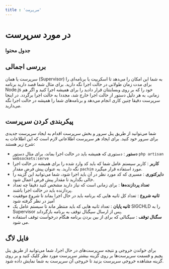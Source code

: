 ```yaml
---
title : 'سرپرست'
---
```


# در مورد سرپرست 

### جدول محتوا 

## بررسی اجمالی 
<div id="33999674404"><script type="text/JavaScript" src="https://www.aparat.com/embed/zwIsk?data[rnddiv]=33999674404&data[responsive]=yes"></script></div>

سرپرست یا همان (Supervisor) به شما این امکان را می‌دهد تا اسکریپت یا برنامه‌ای را برای مدت زمان طولانی در حالت اجرا نگه دارید. برای مثال شما قصد دارید برنامه Node.js خود را که بر روی وبسایتتان قرار دادید را برای همیشه اجرا کنید و اگر هم زمانی، به هر دلیل دستور از حالت اجرا خارج شد، مجددا به حالت اجرا برگردد. در اینجا سرپرست دقیقا چنین کاری انجام می‌دهد و برنامه‌های شما را همیشه در حالت اجرا نگه می‌دارید.

## پیکربندی کردن سرپرست

شما می‌توانید از طریق پنل سرور و بخش سرپرست اقدام به ایجاد سرپرست جدیدی برای سرور خود کنید. برای ایجاد هر سرپرست اطلاعاتی لازم است که این اطلاعات به شرح زیر هستند:

- **دستور** : دستوری که همیشه باید در حالت اجرا بماند، برای مثال دستور `php artisan websockets:serve`
- **کاربر** : کاربر سیستم عامل شما که باید کد وارد شده را برای همیشه در حالت اجرا نگه دارید. به عنوان پیش فرض مقدار `pachim` مورد استفاده قرار میگیرد.
- **دایرکتوری** : مسیری که کد مورد نظر در آن باید اجرا شود، شما می‌توانید این گزینه را خالی بگدارید تا مقدار پیش فرض اعمال شود.
- **تعداد پردازنده‌ها** : برای زمانی است که نیاز دارید مشخص کنید دقیقا چه تعداد پردازنده باید در حالت اجرا باشند.
- **ثانیه شروع** : تعداد کل ثانیه هایی که برنامه باید در حال اجرا بماند تا شروع موفقیت آمیز در نظر گرفته شود
- **ثانیه پایان** : تعداد ثانیه هایی که باید منتظر ماند تا سیستم عامل یک SIGCHLD را به Supervisor پس از ارسال سیگنال توقف به برنامه بازگرداند.
- **سگنال توقف** : سیگنالی که برای از بین بردن برنامه هنگام درخواست توقف استفاده می شود. 
## فایل لاگ

برای خواندن خروجی و نتیجه سرپرست‌های در حال اجرا، شما می‌توانید از طریق پنل پچیم و قسمت سرپرست‌ها بر روی گزینه بیشتر سرپرست مورد نظر کلیک کنید و بر روی گزینه مشاهده خروجی سرپرست بزنید تا خروجی آن سرپرست به شما نمایش داده شود.
